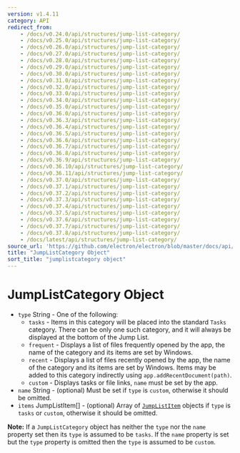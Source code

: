 ```yaml
---
version: v1.4.11
category: API
redirect_from:
    - /docs/v0.24.0/api/structures/jump-list-category/
    - /docs/v0.25.0/api/structures/jump-list-category/
    - /docs/v0.26.0/api/structures/jump-list-category/
    - /docs/v0.27.0/api/structures/jump-list-category/
    - /docs/v0.28.0/api/structures/jump-list-category/
    - /docs/v0.29.0/api/structures/jump-list-category/
    - /docs/v0.30.0/api/structures/jump-list-category/
    - /docs/v0.31.0/api/structures/jump-list-category/
    - /docs/v0.32.0/api/structures/jump-list-category/
    - /docs/v0.33.0/api/structures/jump-list-category/
    - /docs/v0.34.0/api/structures/jump-list-category/
    - /docs/v0.35.0/api/structures/jump-list-category/
    - /docs/v0.36.0/api/structures/jump-list-category/
    - /docs/v0.36.3/api/structures/jump-list-category/
    - /docs/v0.36.4/api/structures/jump-list-category/
    - /docs/v0.36.5/api/structures/jump-list-category/
    - /docs/v0.36.6/api/structures/jump-list-category/
    - /docs/v0.36.7/api/structures/jump-list-category/
    - /docs/v0.36.8/api/structures/jump-list-category/
    - /docs/v0.36.9/api/structures/jump-list-category/
    - /docs/v0.36.10/api/structures/jump-list-category/
    - /docs/v0.36.11/api/structures/jump-list-category/
    - /docs/v0.37.0/api/structures/jump-list-category/
    - /docs/v0.37.1/api/structures/jump-list-category/
    - /docs/v0.37.2/api/structures/jump-list-category/
    - /docs/v0.37.3/api/structures/jump-list-category/
    - /docs/v0.37.4/api/structures/jump-list-category/
    - /docs/v0.37.5/api/structures/jump-list-category/
    - /docs/v0.37.6/api/structures/jump-list-category/
    - /docs/v0.37.7/api/structures/jump-list-category/
    - /docs/v0.37.8/api/structures/jump-list-category/
    - /docs/latest/api/structures/jump-list-category/
source_url: 'https://github.com/electron/electron/blob/master/docs/api/structures/jump-list-category.md'
title: "JumpListCategory Object"
sort_title: "jumplistcategory object"
---
```


# JumpListCategory Object

* `type` String - One of the following:
  * `tasks` - Items in this category will be placed into the standard `Tasks`
    category. There can be only one such category, and it will always be
    displayed at the bottom of the Jump List.
  * `frequent` - Displays a list of files frequently opened by the app, the
    name of the category and its items are set by Windows.
  * `recent` - Displays a list of files recently opened by the app, the name
    of the category and its items are set by Windows. Items may be added to
    this category indirectly using `app.addRecentDocument(path)`.
  * `custom` - Displays tasks or file links, `name` must be set by the app.
* `name` String - (optional) Must be set if `type` is `custom`, otherwise it should be
  omitted.
* `items` JumpListItem[] - (optional) Array of [`JumpListItem`](http://electron.atom.io/docs/structures/jump-list-item) objects if `type` is `tasks` or
  `custom`, otherwise it should be omitted.

**Note:** If a `JumpListCategory` object has neither the `type` nor the `name`
property set then its `type` is assumed to be `tasks`. If the `name` property
is set but the `type` property is omitted then the `type` is assumed to be
`custom`.
